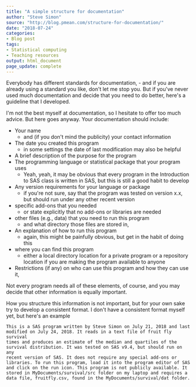 ```yaml
---
title: "A simple structure for documentation"
author: "Steve Simon"
source: "http://blog.pmean.com/structure-for-documentation/"
date: "2018-07-24"
categories:
- Blog post
tags:
- Statistical computing
- Teaching resources
output: html_document
page_update: complete
---
```


Everybody has different standards for documentation, - and if you are already using a standard you like, don't let me stop you. But if you've never used much documentation and decide that you need to do better, here's a guideline that I developed.

<!---More--->

I'm not the best myself at documentation, so I hesitate to offer too much advice. But here goes anyway. Your documentation should include:

-   Your name
    -   and (if you don't mind the publicity) your contact information
-   The date you created this program
    -    in some settings the date of last modification may also be helpful
-   A brief description of the purpose for the program
-   The programming language or statistical package that your program
    uses
    -   Yeah, yeah, it may be obvious that every program in the Introduction to SAS class is written in SAS, but this is still a good habit to develop
-   Any version requirements for your language or package
    -   if you're not sure, say that the program was tested on version x.x, but should run under any other recent version
-   specific add-ons that you needed
    -   or state explicitly that no add-ons or libraries are needed
-   other files (e.g., data) that you need to run this program
    -   and what directory those files are stored in,
-   An explanation of how to run this program
    -   again, this might be painfully obvious, but get in the habit of doing this
-   where you can find this program
    -   either a local directory location for a private program or a repository location if you are making the program available to anyone
-   Restrictions (if any) on who can use this program and how they can use it,

Not every program needs all of these elements, of course, and you may decide that other information is equally important.

How you structure this information is not important, but for your own sake try to develop a consistent format. I don't have a consistent format myself yet, but here's an example

```{}
This is a SAS program written by Steve Simon on July 21, 2018 and last
modified on July 24, 2018. It reads in a text file of fruit fly survival
times and produces an estimate of the median and quartiles of the
survival distribution. It was tested on SAS v9.4, but should run on any
recent version of SAS. It does not require any special add-ons or
libraries. To run this program, load it into the program editor of SAS
and click on the run icon. This program is not publicly available. It
stored in MyDocuments/survival/src folder on my laptop and requires a
data file, fruitfly.csv, found in the MyDocuments/survival/dat folder.
```







